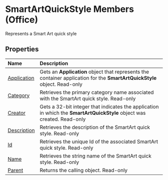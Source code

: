 
# SmartArtQuickStyle Members (Office)
Represents a Smart Art quick style

## Properties



|**Name**|**Description**|
|:-----|:-----|
| [Application](7c41f756-f85e-a876-0a0e-fab0537e9eed.md)|Gets an  **Application** object that represents the container application for the **SmartArtQuickStyle** object. Read-only|
| [Category](0d7c884c-f285-9562-a8e3-3b7599d8ce89.md)|Retrieves the primary category name associated with the SmartArt quick style. Read-only|
| [Creator](6c3aafcf-677b-6be9-1068-ad4f847be336.md)|Gets a 32-bit integer that indicates the application in which the  **SmartArtQuickStyle** object was created. Read-only|
| [Description](994074a4-9688-c40b-84b3-41d0005f5033.md)|Retrieves the description of the SmartArt quick style. Read-only|
| [Id](d7f67aa8-af0f-f805-b9eb-c856f72fd5f0.md)|Retrieves the unique Id of the associated SmartArt quick style. Read-only|
| [Name](045a66f0-4538-2508-914a-4dd310bb7926.md)|Retrieves the string name of the SmartArt quick style. Read-only|
| [Parent](c0cfb6bb-b8d1-9cbd-84d1-1156a1368e23.md)|Returns the calling object. Read-only|
